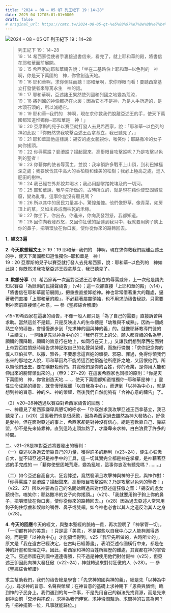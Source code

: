 ```yaml
---
title: "2024 – 08 – 05 QT 列王紀下 19：14~28"
date: 2025-04-12T05:01:01+0800
draft: false
# original_url: https://cmtc.tw/2024-08-05-qt-%e5%88%97%e7%8e%8b%e7%b4%80%e4%b8%8b-19%ef%bc%9a1428
---
```


![2024 – 08 – 05 QT 列王紀下 19：14\~28](/images/qt.jpg  "2024 – 08 – 05 QT 列王紀下 19：14\~28")

> 列王紀下 19：14\~28  
> 19：14 希西家從使者手裏接過書信來，看完了，就上耶和華的殿，將書信在耶和華面前展開。  
> 19：15 希西家向耶和華禱告說：「坐在二基路伯上耶和華─以色列的　神啊，你是天下萬國的　神，你曾創造天地。  
> 19：16 耶和華啊，求你側耳而聽！耶和華啊，求你睜眼而看！要聽西拿基立打發使者來辱罵永生　神的話。  
> 19：17 耶和華啊，亞述諸王果然使列國和列國之地變為荒涼，  
> 19：18 將列國的神像都扔在火裏；因為它本不是神，乃是人手所造的，是木頭石頭的，所以滅絕它。  
> 19：19 耶和華─我們的　神啊，現在求你救我們脫離亞述王的手，使天下萬國都知道惟獨你─耶和華是　神！」  
> 19：20 亞摩斯的兒子以賽亞就打發人去見希西家，說：「耶和華─以色列的　神如此說：『你既然求我攻擊亞述王西拿基立，我已聽見了。』  
> 19：21 耶和華論他這樣說：錫安的處女藐視你，嗤笑你；耶路撒冷的女子向你搖頭。  
> 19：22 你辱罵誰？褻瀆誰？揚起聲來，高舉眼目攻擊誰呢？乃是攻擊以色列的聖者！  
> 19：23 你藉你的使者辱罵主，並說：我率領許多戰車上山頂，到利巴嫩極深之處；我要砍伐其中高大的香柏樹和佳美的松樹；我必上極高之處，進入肥田的樹林。  
> 19：24 我已經在外邦挖井喝水；我必用腳掌踏乾埃及的一切河。  
> 19：25 耶和華說，我早先所做的，古時所立的，就是現在藉你使堅固城荒廢，變為亂堆，這事你豈沒有聽見嗎？  
> 19：26 所以其中的居民力量甚小，驚惶羞愧。他們像野草，像青菜，如房頂上的草，又如未長成而枯乾的禾稼。  
> 19：27 你坐下，你出去，你進來，你向我發烈怒，我都知道。  
> 19：28 因你向我發烈怒，又因你狂傲的話達到我耳中，我就要用鉤子鉤上你的鼻子，把嚼環放在你口裏，使你從你來的路轉回去。

**1.  經文3遍**

**2. 今天默想經文**王下 19：19 耶和華─我們的　神啊，現在求你救我們脫離亞述王的手，使天下萬國都知道惟獨你─耶和華是　神！  
19：20 亞摩斯的兒子以賽亞就打發人去見希西家，說：耶和華─以色列的　神如此說：你既然求我攻擊亞述王西拿基立，我已聽見了。

**3. 默想分享**（1）希西家再一次面對亞述王西拿基立的辱罵威脅，上一次他是請先知以賽亞「為餘剩的民揚聲禱告」（v4）；這一次卻直接「上耶和華的殿」（v14），「將書信在耶和華面前展開」，把重擔直接卸給神。神也常常借著重大的難處，逼著我們直接「上耶和華的殿」，不必藉著屬靈領袖，也不用求助禱告秘訣，只需要到神面前直接傾心吐意。— 參《聖經綜合解讀》

v15\~19希西家在這裏的禱告，不像一般人都只是「為了自己的需要」直接訴苦與求助。當然這並不是錯，只是反映出人的生命總是「幼稚與不成熟」，因為一個成熟生命的禱告，會慢慢進步到「先求神的國與神的義」的。就像耶穌教導門徒的「主禱文」，一開始是先以神為中心的：「我們在天上的父，願人都尊禰的名為聖，願禰的國降臨，願禰的旨意行在地上，如同行在天上。」又讓我們想到摩西在面對上帝對百姓憤怒時禱告求神記取自己的名聲與榮耀，而施行憐憫：「求你記念你的僕人亞伯拉罕、以撒、雅各，不要想念這百姓的頑梗、邪惡、罪過，免得你領我們出來的那地之人說，耶和華因為不能將這百姓領進他所應許之地，又因恨他們，所以領他們出去，要在曠野殺他們。其實他們是你的百姓，你的產業，是你用大能和伸出來的膀臂領出來的。」（申9：27\~29）在這裏希西家也同樣的原則：「你是天下萬國的　神，你曾創造天地……，使天下萬國都知道惟獨你─耶和華是神！」靈性生命成熟的禱告，就會慢慢脫離「以自我為中心」，而進到「以神為中心」，就是想到神的旨意、神的名、神的榮耀，然後我們自然能夠有「合神心意的禱告」了。

（2）v20\~28神透過以賽亞對希西家禱告的回應：  
一、神聽見了希西家謙卑與懇切的呼求—「你既然求我攻擊亞述王西拿基立，我已聽見了。」（v20）這裏我們也是很感歎，因為希西家過去雖然為神大發熱心，好像是愛神，但在面對亞述的事上，希西家卻是對神沒有信心，總是喜歡靠自己、靠結盟，卻不是先來倚靠神。直到這時走頭無路了，才謙卑來求神，白白浪費了許多的時間。

二、v21\~28是神對亞述將要發出的審判：  
（一）亞述以為過去倚靠自己的力量，獲得許多的勝利（v23\~24），便生心狂傲自大，豈不知亞述只是神手中的工具，這一切其實完全都是神在掌權，是神藉著亞述的手完成的 —「藉你使堅固城荒廢，變為亂堆，這事你豈沒有聽見嗎？……。」

（二）如今亞述自高自大、狂妄悖逆，竟然褻瀆且攻擊神與神的子民，與神作對：「你辱罵誰？褻瀆誰？揚起聲來，高舉眼目攻擊誰呢？乃是攻擊以色列的聖者！」（v22、27）所以神要為自己的名開始轉過來對付亞述這狂傲之輩：「錫安的處女藐視你，嗤笑你；耶路撒冷的女子向你搖頭。」（v21）、「我就要用鉤子鉤上你的鼻子，把嚼環放在你口裏，使你從你來的路轉回去。」（v28）因為過去亞述人常常用鉤子鉤住俘虜和奴隸的嘴唇、鼻子或雙頰。如今神也必會以其人之道反治其人之身（v28）。

**4. 今天的回應**今天的經文，與整本聖經的脈絡一貫，再次證明了「神掌管一切」，「一切都有神的美意」！只是這「美意」，不是那些以自我中心之人能夠測得透的，而是要「以神為中心」才能領悟得到。v25「我早先所做的，古時所立的」，原文是「我在遠古已經決定，在古時已經籌畫」，表明亞述帝國橫行中東，都是在神的計畫和管理之中。因此，希西家和神的百姓所經歷的難處，其實都在神的掌管之下。亞述帝國在列國中連連得勝，只不過是神使用他們對付假神（v25），但亞述王卻因此向神大發狂傲（v22\~24），神就轉過來對付狂傲的人（v28）。— 參《聖經綜合解讀》

求主幫助我們，我們的禱告總是學會：「先求神的國與神的義」，總是先「以神為中心」，尋求神的旨意、名聲與榮耀；在神旨意的基礎上求神賜下「恩典與憐憫」臨到神的子民身上。我們遇到的每一件事，不是先用自己的辦法先找資源，而是先來到神面前「交涉與摔跤」，求神為我們伸冤、求神憐憫幫助、求問神的旨意為何？先「把神擺第一位，凡事就能歸位。」